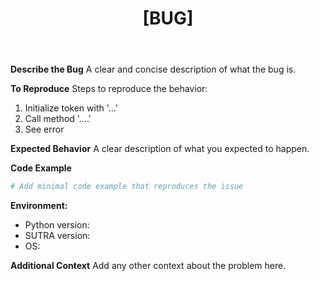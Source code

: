 ﻿---
name: Bug Report
about: Create a report to help us improve SUTRA
title: "[BUG] "
labels: bug
assignees: ''

---

**Describe the Bug**
A clear and concise description of what the bug is.

**To Reproduce**
Steps to reproduce the behavior:
1. Initialize token with '...'
2. Call method '....'
3. See error

**Expected Behavior**
A clear description of what you expected to happen.

**Code Example**
```python
# Add minimal code example that reproduces the issue
```

**Environment:**
- Python version:
- SUTRA version:
- OS:

**Additional Context**
Add any other context about the problem here.
